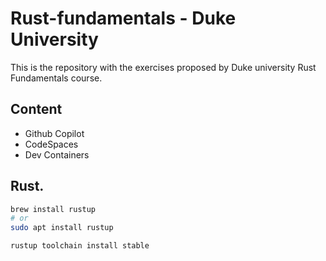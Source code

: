 # Rust-fundamentals - Duke University

This is the repository with the exercises proposed by Duke university Rust Fundamentals course.

## Content
- Github Copilot
- CodeSpaces
- Dev Containers

## Rust.

```bash
brew install rustup
# or
sudo apt install rustup

```

```bash
rustup toolchain install stable
```